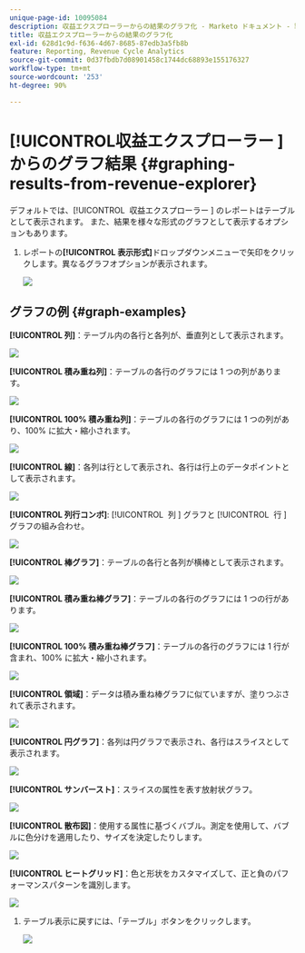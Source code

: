 ```yaml
---
unique-page-id: 10095084
description: 収益エクスプローラーからの結果のグラフ化 - Marketo ドキュメント - 製品ドキュメント
title: 収益エクスプローラーからの結果のグラフ化
exl-id: 628d1c9d-f636-4d67-8685-87edb3a5fb8b
feature: Reporting, Revenue Cycle Analytics
source-git-commit: 0d37fbdb7d08901458c1744dc68893e155176327
workflow-type: tm+mt
source-wordcount: '253'
ht-degree: 90%

---
```


# [!UICONTROL &#x200B; 収益エクスプローラー &#x200B;] からのグラフ結果 {#graphing-results-from-revenue-explorer}

デフォルトでは、[!UICONTROL &#x200B; 収益エクスプローラー &#x200B;] のレポートはテーブルとして表示されます。 また、結果を様々な形式のグラフとして表示するオプションもあります。

1. レポートの&#x200B;**[!UICONTROL 表示形式]**&#x200B;ドロップダウンメニューで矢印をクリックします。異なるグラフオプションが表示されます。

   ![](assets/one-1.png)

## グラフの例 {#graph-examples}

**[!UICONTROL 列]**：テーブル内の各行と各列が、垂直列として表示されます。

![](assets/column.png)

**[!UICONTROL 積み重ね列]**：テーブルの各行のグラフには 1 つの列があります。

![](assets/stacked-column.png)

**[!UICONTROL 100% 積み重ね列]**：テーブルの各行のグラフには 1 つの列があり、100% に拡大・縮小されます。

![](assets/100-stacked-column.png)

**[!UICONTROL 線]**：各列は行として表示され、各行は行上のデータポイントとして表示されます。

![](assets/line.png)

**[!UICONTROL 列行コンボ]**: [!UICONTROL &#x200B; 列 &#x200B;] グラフと [!UICONTROL &#x200B; 行 &#x200B;] グラフの組み合わせ。

![](assets/column-line-combo.png)

**[!UICONTROL 棒グラフ]**：テーブルの各行と各列が横棒として表示されます。

![](assets/bar.png)

**[!UICONTROL 積み重ね棒グラフ]**：テーブルの各行のグラフには 1 つの行があります。

![](assets/stacked-bar.png)

**[!UICONTROL 100% 積み重ね棒グラフ]**：テーブルの各行のグラフには 1 行が含まれ、100% に拡大・縮小されます。

![](assets/100-stacked-bar.png)

**[!UICONTROL 領域]**：データは積み重ね棒グラフに似ていますが、塗りつぶされて表示されます。

![](assets/area.png)

**[!UICONTROL 円グラフ]**：各列は円グラフで表示され、各行はスライスとして表示されます。

![](assets/pie.png)

**[!UICONTROL サンバースト]**：スライスの属性を表す放射状グラフ。

![](assets/sunburst.png)

**[!UICONTROL 散布図]**：使用する属性に基づくバブル。測定を使用して、バブルに色分けを適用したり、サイズを決定したりします。

![](assets/scatter.png)

**[!UICONTROL ヒートグリッド]**：色と形状をカスタマイズして、正と負のパフォーマンスパターンを識別します。

![](assets/heat-grid.png)

1. テーブル表示に戻すには、「テーブル」ボタンをクリックします。

   ![](assets/two-1.png)
